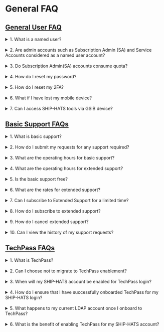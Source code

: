 # General FAQ

## [General User FAQ](#general-user-faq)

<details>
  <summary>1. What is a named user?</summary><br>
A named user refers to licenses that is bound to a specific user. Each named user uses a licence in the subscription quota.
</details>
<br>
<details>
  <summary>2. Are admin accounts such as Subscription Admin (SA) and Service Accounts considered as a named user account? </summary><br>
Yes. Subscription Admin (SA) and Service Accounts are considered as a named user account.
</details>
<br>
<details>
  <summary>3. Do Subscription Admin(SA) accounts consume quota? </summary><br>
No. Subscription Admin (SA) accounts do not consume quota.
</details>
<br>
<details>
  <summary>4. How do I reset my password?</summary><br>
You can find the steps to <a href="https://docs.developer.tech.gov.sg/docs/ship-hats-documentation/#/portal-guide/manage-account?id=reset-password">reset password</a> as described in <a href"=https://docs.developer.tech.gov.sg/docs/ship-hats-documentation/#/portal-guide/manage-account">manage accounts</a> in SHIP-HATS Portal Admin guide
</details>
<br>
<details>
  <summary>5. How do I reset my 2FA?</summary><br>
You can find the steps to <a href="https://docs.developer.tech.gov.sg/docs/ship-hats-documentation/#/portal-guide/manage-account?id=reset-2fa">reset 2FA</a> as described in <a href="https://docs.developer.tech.gov.sg/docs/ship-hats-documentation/#/portal-guide/manage-account">manage accounts in SHIP-HATS Portal Admin guide</a>.
</details>
<br>
<details>
  <summary>6. What if I have lost my mobile device?</summary><br>
You can refer to <a href="https://docs.developer.tech.gov.sg/docs/ship-hats-documentation/#/portal-guide/manage-account"> manage accounts</a> for more information on instructions to reset your account.
</details>
<br>
<details>
  <summary>7. Can I access SHIP-HATS tools via GSIB device?</summary><br>
Yes. You can access SHIP-HATS tools such as Confluence, Jira, Bamboo, Nexus Repo, Nexus IQ and SHIP-HATS Service Desk via GSIB.

  
*To access SHIP-HATS tools on GSIB :*
  1. Go to the SHIP-HATS tools you intend to use. ie. <a href="http://confluence.ship.gov.sg"> Confluence</a>
  2. You will be directed to **TechPass**
  
  ![techpass](tpselectnew.png)
  
  3. Sign in and approve via the **Microsoft Authenticator** app
 
  ![tpapprove](tpapprovenew.png)
  
  4. You can sign in with your **SHIP-HATS** user id or with TechPass.

</details>


## [Basic Support FAQs](#basic-support-faq)

<details>
  <summary>1. What is basic support? </summary><br>
Basic support is the support provided by SHIP-HATS team as per on the service agreement.
</details>
<br>
<details>
  <summary> 2. How do I submit my requests for any support required? </summary><br>
Email enquiries_enp@ship.gov.sg or you can submit a ticket on the <a href="https://jira.ship.gov.sg/servicedesk/customer/portal/11">SHIP service desk (SSD) portal</a>.
</details>
<br>
<details>
  <summary>3. What are the operating hours for basic support? </summary><br>
SHIP-HATS basic support to all users is offered from Monday to Friday, 9.00 AM to 5.30 PM.
Agencies can subscribe to the extended support hours as an add-on if required.
</details>
<br>
<details>
  <summary>4. What are the operating hours for extended support? </summary><br>
SHIP-HATS extended support is offered from Monday to Friday, 9.00 AM to 10.00 PM.
</details>
<br>
<details>
  <summary>5. Is the basic support free? </summary><br>
Yes, it is free with any subscription tier.
</details>
<br>
<details>
  <summary>6. What are the rates for extended support? </summary><br>
Extended support is charged at 50% of the total subscription based on the standard price.
  </details>
<br>
<details>
  <summary>7. Can I subscribe to Extended Support for a limited time? </summary><br>
Yes. A one-month advance notice is required. There is no pro-rated price and is computed as a full-month's rate. Hence, to maximise it is recommended to start on the 1st of any month.
</details>
<br>
<details>
  <summary>8. How do I subscribe to extended support? </summary><br>
Email enquiries_enp@tech.gov.sg to subscribe to extended support.
</details>
<br>
<details>
  <summary>9. How do I cancel extended support? </summary><br>
Email enquiries_enp@tech.gov.sg to cancel extended support.
</details>
<br>
<details>
  <summary>10. Can I view the history of my support requests? </summary><br>
Users can refer to their requests on the <a href="https://jira.ship.gov.sg/servicedesk/customer/portal/11">SSD portal</a>.
</details>

## [TechPass FAQs](#techpass-faq)

<details>
  <summary>1. What is TechPass? </summary><br>
TechPass is a Single Sign- On, Identity Access Management solution for developer services in Singapore Government Technology Stack (not only enabling users to access and transition seamlessly between services but also improving downstream user experiences). With their TechPass ID, users can seamlessly access  Singapore Government Tech Stack (SGTS) developer services by signing in once. For more details, refer to <a href="https://www.developer.tech.gov.sg/singapore-government-tech-stack/service-management/techpass.html"> TechPass overview.</a> </details>
<br>
<details>
  <summary> 2. Can I choose not to migrate to TechPass enablement?  </summary><br>
TechPass will be the  default user identity to access Singapore Government Tech Stack (SGTS) services simplifying your login experience. We strongly recommend activating your TechPass account. However, if you have any strong business reasons, please drop us an email at <a href="mailto:enquiries_ship@tech.gov.sg?subject=SHIP-HATS%20Enquiry:"> SHIP-HATS Support</a>.
</details>
<br>
<details>
  <summary>3. When will my SHIP-HATS account be enabled for TechPass login?  </summary><br>
TechPass for SHIP-HATS accounts is being rolled out in phases. You will receive an invitation email once your account is activated. Our objective is to activate TechPass accounts for all SHIP-HATS users by Q2 FY22. </details>
<br>
<details>
  <summary> 4. How do I ensure that I have successfully onboarded TechPass for my SHIP-HATS login? </summary><br>
On GMD device: login to TechPass and access the <a href="http://www.ship.gov.sg/">SHIP-HATS portal</a>. You have successfully onboarded if you are able to access the <a href="http://www.ship.gov.sg/">SHIP-HATS portal</a>. 
On GSIB devices: login to TechPass and access any of the SHIP-HATS tools. You have successfully onboarded if you are able to access them. For more details, read <a href="https://confluence.ship.gov.sg/display/SHIP/SHIP+TechPass+Enablement+-+User+Guide">Use TechPass to log in to SHIP-HATS and integrated services</a>.
</details>
<br>
<details>
  <summary>5. What happens to my current LDAP account once I onboard to TechPass?  </summary><br>
<p>For existing users, your LDAP accounts will be deleted. There will not be any impact on existing user permissions on each SHIP-HATS tool. New users onboarding to SHIP-HATS will be given a TechPass account upon successful onboard.</p>
<p><b> Note:</b> After you have onboarded using TechPass, you will be able to log in to HATS services via TechPass only.</p>
<!-- https://jira.ship.gov.sg/browse/CODEX-39034-->
</details>
<br>
<details>
  <summary> 6. What is the benefit of enabling TechPass for my SHIP-HATS account? </summary><br>
You can use TechPass to access SHIP-HATS services seamlessly on GSIB and GMD devices without logging in to individual tools and in the future have a single sign on for all SGTS products.
</details>
<br>